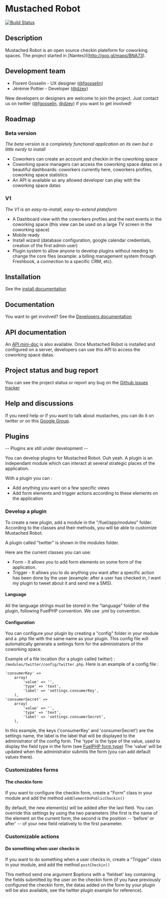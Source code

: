 # Mustached Robot

[![Build Status](https://secure.travis-ci.org/cantineNantes/mustached-robot.png)](http://travis-ci.org/cantineNantes/mustached-robot)

## Description

Mustached Robot is an open source checkin plateform for coworking spaces. The project started in [Nantes]((http://goo.gl/maps/BNA73).

## Development team

* Florent Gosselin - UX designer ([@fgosselin](http://twitter.com/fgosselin))
* Jérémie Pottier - Developer ([@dzey](http://twitter.com/dzey))

New developers or designers are welcome to join the project. Just contact us on twitter ([@fgosselin](http://twitter.com/fgosselin), [@dzey](http://twitter.com/dzey)) if you want to get involved!

## Roadmap

### Beta version

_The beta version is a completely functional application on its own but a little nerdy to install_

* Coworkers can create an account and checkin in the coworking space
* Coworking space managers can access the coworking space datas on a beautiful dashboards: coworkers currently here, coworkers profiles, coworking space statistics
* An API is available so any allowed developer can play with the coworking space datas

### V1

_The V1 is an easy-to-install, easy-to-extend plateform_

* A Dashboard view with the coworkers profiles and the next events in the coworking space (this view can be used on a large TV screen in the coworking space)
* Mobile ready
* Install wizard (database configuration, google calendar credentials, creation of the first admin user)
* Plugin system to allow anyone to develop plugins without needing to change the core files (example: a billing management system through Freshbook, a connection to a specific CRM, etc).

## Installation

See the [install documentation](https://github.com/cantineNantes/mustached-robot/wiki/Installation)

## Documentation 

You want to get involved? See the [Developers documentation](https://github.com/cantineNantes/mustached-robot/wiki/Developers-documentation)

## API documentation 

An [API mini-doc](https://github.com/cantineNantes/mustached-robot/wiki/API) is also available. Once Mustached Robot is installed and configured on a server, developers can use this API to access the coworking space datas.

## Project status and bug report

You can see the project status or report any bug on the [Github issues tracker](https://github.com/cantineNantes/mustached-robot/issues?milestone=1&state=open)

## Help and discussions

If you need help or if you want to talk about mustaches, you can do it on twitter or on this [Google Group](https://groups.google.com/forum/#!forum/mustached-robot).

## Plugins

-- Plugins are still under development --

You can develop plugins for Mustached Robot. Ouh yeah. A plugin is an independant module which can interact at several strategic places of the application.

With a plugin you can :

 * Add anything you want on a few specific views
 * Add form elements and trigger actions according to these elements on the application

### Develop a plugin

To create a new plugin, add a module in the "/fuel/app/modules" folder. According to the classes and their methods, you will be able to customize Mustached Robot.

A plugin called "twitter" is shown in the modules folder.

Here are the current classes you can use:

* Form - It allows you to add form elements on some form of the application.
* Trigger - It allows you to do anything you want after a specific action has been done by the user (example: after a user has checked in, I want my plugin to tweet about it and send me a SMS).

#### Language

All the language strings must be stored in the "language" folder of the plugin, following FuelPHP convention. 
We use .yml by convention.

#### Configuration

You can configure your plugin by creating a "config" folder in your module and a .php file with the same name as your plugin. This config file will automatically generate a settings form for the administrators of the coworking space.

Example of a file location (for a plugin called twitter) : ```/modules/twitter/config/twitter.php```.
Here is an example of a config file :

```
'consumerKey' => 
	array(
		'value' => '',
		'type' => 'text',
		'label' => 'settings.consumerKey',
	),
'consumerSecret' => 
	array(
		'value' => '',
		'type' => 'text',
		'label' => 'settings.consumerSecret',
	),
``` 

In this example, the keys ('consumerKey' and 'consumerSecret') are the settings name, the label is the label that will be displayed to the administrator of the config form. The 'type' is the type of the value, used to display the field type in the form (see [FuelPHP form type](http://docs.fuelphp.com/classes/form.html)) The 'value' will be updated when the administrator submits the form (you can add default values there). 

### Customizables forms

#### The checkin form

If you want to configure the checkin form, create a "Form" class in your module and add the method ```addElementOnPublicCheckin()```

By default, the new element(s) will be added after the last field. You can override this settings by using the two parameters (the first is the name of the element on the current form, the second is the position -- 'before' or after' -- of your new field relatively to the first parameter.

### Customizable actions

#### Do something when user checks in

If you want to do something when a user checks in, create a "Trigger" class in your module, and add the method ```postCheckin()```

This method send one argument $options with a 'fieldset' key containing the fields submitted by the user on the checkin form (if you have previously configured the checkin form, the datas added on the form by your plugin will be also available, see the twitter plugin example for reference).